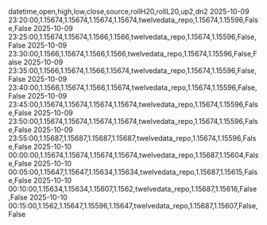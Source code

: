 datetime,open,high,low,close,source,rollH20,rollL20,up2,dn2
2025-10-09 23:20:00,1.15674,1.15674,1.15674,1.15674,twelvedata_repo,1.15674,1.15596,False,False
2025-10-09 23:25:00,1.15674,1.15674,1.1566,1.1566,twelvedata_repo,1.15674,1.15596,False,False
2025-10-09 23:30:00,1.1566,1.15674,1.1566,1.1566,twelvedata_repo,1.15674,1.15596,False,False
2025-10-09 23:35:00,1.1566,1.15674,1.1566,1.15674,twelvedata_repo,1.15674,1.15596,False,False
2025-10-09 23:40:00,1.1566,1.15674,1.1566,1.15674,twelvedata_repo,1.15674,1.15596,False,False
2025-10-09 23:45:00,1.15674,1.15674,1.15674,1.15674,twelvedata_repo,1.15674,1.15596,False,False
2025-10-09 23:50:00,1.15674,1.15674,1.15674,1.15674,twelvedata_repo,1.15674,1.15596,False,False
2025-10-09 23:55:00,1.15687,1.15687,1.15687,1.15687,twelvedata_repo,1.15674,1.15596,False,False
2025-10-10 00:00:00,1.15674,1.15674,1.15674,1.15674,twelvedata_repo,1.15687,1.15604,False,False
2025-10-10 00:05:00,1.15647,1.15647,1.15634,1.15634,twelvedata_repo,1.15687,1.15615,False,False
2025-10-10 00:10:00,1.15634,1.15634,1.15607,1.1562,twelvedata_repo,1.15687,1.15616,False,False
2025-10-10 00:15:00,1.1562,1.15647,1.15596,1.15647,twelvedata_repo,1.15687,1.15607,False,False
